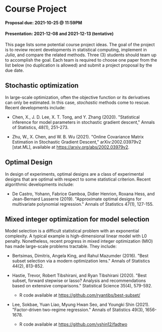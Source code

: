 # Course Project 

#### Proposal due: 2021-10-25 @ 11:59PM
#### Presentation: 2021-12-08 and 2021-12-13 (tentative)

This page lists some potential course project ideas. 
The goal of the project is to review recent developments in statistical computing, implement in *Julia*, and compare the related methods. 
Three (3) students should team up to accomplish the goal. Each team is required to choose one paper from the list below (no duplication is allowed) and submit a project proposal by the due date.

## Stochastic optimization

In large-scale optimization, often the objective function or its derivatives can only be estimated. In this case, *stochastic* methods come to rescue. Recent developments include:

* Chen, X., J. D. Lee, X. T. Tong, and Y. Zhang (2020). "Statistical inference for model parameters in stochastic gradient descent," Annals of Statistics, 48(1), 251–273.

* Zhu, W., X. Chen, and W. B. Wu (2021). "Online Covariance Matrix Estimation in Stochastic Gradient Descent," arXiv:2002.03979v2 [stat.ML], available at <https://arxiv.org/abs/2002.03979v2>.

## Optimal Design

In design of experiments, optimal designs are a class of experimental designs that are optimal with respect to some statistical criterion. Recent algorithmic developments include:

<!-- * Dennis Schmidt. "Characterization of $c$-, $L$-, and $\phi_k$-optimal designs for a class of non-linear multiple-regression models." Journal of the Royal Statistical Society -- Series B (2019): 101-120 -->

* De Castro, Yohann, Fabrice Gamboa, Didier Henrion, Roxana Hess, and Jean-Bernard Lasserre (2019). "Approximate optimal designs for multivariate polynomial regression." Annals of Statistics 47(1), 127-155.

<!--* Yue, Yuguang, Lieven Vandenberghe, and Weng Kee Wong (2019). "T-optimal designs for multi-factor polynomial regression models via a semidefinite relaxation method." Statistics and Computing 29(4), 725-738.-->

## Mixed integer optimization for model selection

Model selection is a difficult statistical problem with an exponential complexity. A typical example is high-dimensional linear model with L0 penalty. Nonetheless, recent progress in mixed integer optimization (MIO) has made large-scale problems tractable. They include:

<!--* Bertsimas, Dimitris, and Bart Van Parys (2020). "Sparse high-dimensional regression: Exact scalable algorithms and phase transitions." Annals of Statistics 48(1), 300-323.-->

* Bertsimas, Dimitris, Angela King, and Rahul Mazumder (2016). "Best subset selection via a modern optimization lens." Annals of Statistics 44(2), 813-852.

<!--* Dedieu, Antoine, Hussein Hazimeh, and Rahul Mazumder (2021). "Learning Sparse Classifiers: Continuous and Mixed Integer Optimization Perspectives." Journal of Machine Learning Research 22(135), 1-47.-->

* Hastie, Trevor, Robert Tibshirani, and Ryan Tibshirani (2020). "Best subset, forward stepwise or lasso? Analysis and recommendations based on extensive comparisons." Statistical Science 35(4), 579-592.
	+ R code available at <https://github.com/ryantibs/best-subset/>

* Lee, Sokbae, Yuan Liao, Myung Hwan Seo, and Youngki Shin (2021). "Factor-driven two-regime regression." Annals of Statistics 49(3), 1656-1678.
	+ R code available at <https://github.com/yshin12/fadtwo>

<!--
## Fused lasso and total variation penalty

Total variation (TV) penalty has been popular in image processing since the work of Rudin, L. I., Osher, S. and Fatemi, E. (1992), "Nonlinear total variation based noise removal algorithms," Physica D: 60(1), 259–268. This penalty has become popularized in statistics under the name "fused lasso," due to Tibshirani, R. , Saunders, M., Rosset, S., Zhu, J., and Knight, K. (2005), "Sparsity and Smoothness Via the Fused Lasso," Journal of the Royal Statistical Society, Series B, 67, 91–108; and Tibshirani, R. J., and Taylor, J. (2011), "The Solution Path of the Generalized Lasso," Annals of Statistics, 39, 1335–1371. TV penalty is becoming increasingly popular in other estimation problems than regression:

* Bassett, Robert, and James Sharpnack. "Fused density estimation: theory and methods." Journal of the Royal Statistical Society -- Series B (2019): 839-860. 

* Tan, K. M. and Witten, D. "Statistical properties of convex clustering." Electron. J. Statist. (2015): 2324–2347. 
-->

